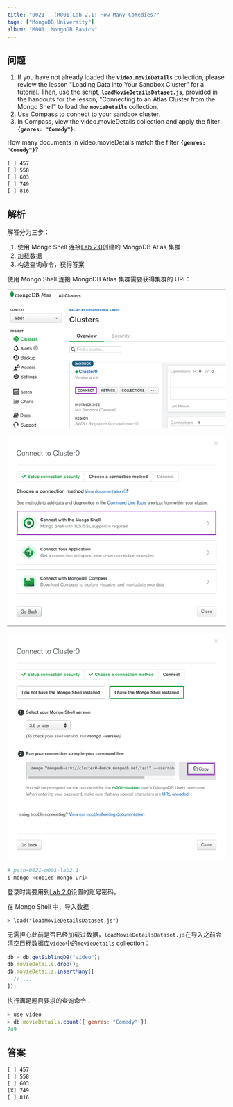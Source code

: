 ```yaml
---
title: "0021 - [M001]Lab 2.1: How Many Comedies?"
tags: ["MongoDB University"]
album: "M001: MongoDB Basics"
---
```


## 问题

1. If you have not already loaded the **`video.movieDetails`** collection, please review the lesson "Loading Data into Your Sandbox Cluster" for a tutorial. Then, use the script, **`loadMovieDetailsDataset.js`**, provided in the handouts for the lesson, "Connecting to an Atlas Cluster from the Mongo Shell" to load the **`movieDetails`** collection.
2. Use Compass to connect to your sandbox cluster.
3. In Compass, view the video.movieDetails collection and apply the filter **`{genres: "Comedy"}`**.

How many documents in video.movieDetails match the filter **`{genres: "Comedy"}`**?

```
[ ] 457
[ ] 558
[ ] 603
[ ] 749
[ ] 816
```

## 解析

解答分为三步：

1. 使用 Mongo Shell 连接[Lab 2.0](/2019/04/18/0020-m001-lab2.0)创建的 MongoDB Atlas 集群
2. 加载数据
3. 构造查询命令，获得答案

使用 Mongo Shell 连接 MongoDB Atlas 集群需要获得集群的 URI：

![](../../assets/images/2019/0021/get-mongo-uri-step1.png)

![](../../assets/images/2019/0021/get-mongo-uri-step2.png)

![](../../assets/images/2019/0021/get-mongo-uri-step3.png)

```bash
# path=0021-m001-lab2.1
$ mongo <copied-mongo-uri>
```

登录时需要用到[Lab 2.0](/2019/04/18/0020-m001-lab2.0)设置的账号密码。

在 Mongo Shell 中，导入数据：

```
> load("loadMovieDetailsDataset.js")
```

无需担心此前是否已经加载过数据，`loadMovieDetailsDataset.js`在导入之前会清空目标数据库`video`中的`movieDetails` collection：

```js
db = db.getSiblingDB("video");
db.movieDetails.drop();
db.movieDetails.insertMany([
  // ...
]);
```

执行满足题目要求的查询命令：

```js
> use video
> db.movieDetails.count({ genres: "Comedy" })
749
```

## 答案

```
[ ] 457
[ ] 558
[ ] 603
[X] 749
[ ] 816
```
